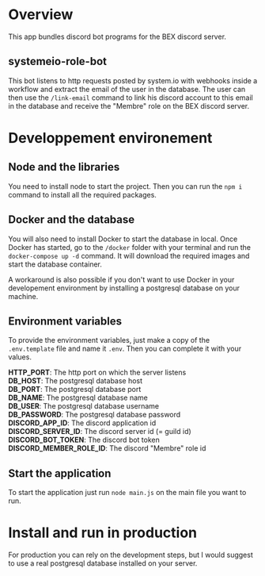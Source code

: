 # Overview
This app bundles discord bot programs for the BEX discord server.

## systemeio-role-bot
This bot listens to http requests posted by system.io with webhooks inside a workflow and extract the email of the user in the database.
The user can then use the `/link-email` command to link his discord account to this email in the database and receive the "Membre" role on the BEX discord server.

# Developpement environement
## Node and the libraries
You need to install node to start the project.
Then you can run the `npm i` command to install all the required packages.
## Docker and the database
You will also need to install Docker to start the database in local.
Once Docker has started, go to the `/docker` folder with your terminal and run the `docker-compose up -d` command. It will download the required images and start the database container.

A workaround is also possible if you don't want to use Docker in your developement environment by installing a postgresql database on your machine.

## Environment variables
To provide the environment variables, just make a copy of the `.env.template` file and name it `.env`.
Then you can complete it with your values.

**HTTP_PORT**: The http port on which the server listens
<br>**DB_HOST**: The postgresql database host
<br>**DB_PORT**: The postgresql database port
<br>**DB_NAME**: The postgresql database name
<br>**DB_USER**: The postgresql database username
<br>**DB_PASSWORD**: The postgresql database password
<br>**DISCORD_APP_ID**: The discord application id
<br>**DISCORD_SERVER_ID**: The discord server id (= guild id)
<br>**DISCORD_BOT_TOKEN**: The discord bot token
<br>**DISCORD_MEMBER_ROLE_ID**: The discord "Membre" role id

## Start the application
To start the application just run `node main.js` on the main file you want to run.

# Install and run in production
For production you can rely on the development steps, but I would suggest to use a real postgresql database installed on your server.